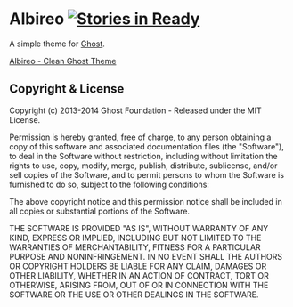 # Albireo [![Stories in Ready](https://badge.waffle.io/waffleio/waffle.io.svg)](https://waffle.io/santonocito/albireo)

A simple theme for [Ghost](http://github.com/tryghost/ghost/).

[Albireo - Clean Ghost Theme](https://raw.github.com/santonocito/albireo/master/screenshot.png)

## Copyright & License

Copyright (c) 2013-2014 Ghost Foundation - Released under the MIT License.

Permission is hereby granted, free of charge, to any person obtaining a copy of this software and associated documentation files (the "Software"), to deal in the Software without restriction, including without limitation the rights to use, copy, modify, merge, publish, distribute, sublicense, and/or sell copies of the Software, and to permit persons to whom the Software is furnished to do so, subject to the following conditions:

The above copyright notice and this permission notice shall be included in all copies or substantial portions of the Software.

THE SOFTWARE IS PROVIDED "AS IS", WITHOUT WARRANTY OF ANY KIND, EXPRESS OR IMPLIED, INCLUDING BUT NOT LIMITED TO THE WARRANTIES OF MERCHANTABILITY, FITNESS FOR A PARTICULAR PURPOSE AND
NONINFRINGEMENT. IN NO EVENT SHALL THE AUTHORS OR COPYRIGHT HOLDERS BE LIABLE FOR ANY CLAIM, DAMAGES OR OTHER LIABILITY, WHETHER IN AN ACTION OF CONTRACT, TORT OR OTHERWISE, ARISING FROM, OUT OF OR IN CONNECTION WITH THE SOFTWARE OR THE USE OR OTHER DEALINGS IN THE SOFTWARE.
